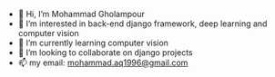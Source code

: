 - 👋 Hi, I’m Mohammad Gholampour
- 👀 I’m interested in back-end django framework, deep learning and computer vision
- 🌱 I’m currently learning computer vision
- 💞️ I’m looking to collaborate on django projects
- 📫 my email: mohammad.aq1996@gmail.com

<!---
mohammad-aq1996/mohammad-aq1996 is a ✨ special ✨ repository because its `README.md` (this file) appears on your GitHub profile.
You can click the Preview link to take a look at your changes.
--->

